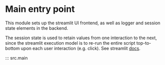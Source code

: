 # Main entry point 

This module sets up the streamlit UI frontend, 
as well as logger and session state elements in the backend.

The session state is used to retain values from one interaction to the next, since the streamlit execution model is to re-run the entire script top-to-bottom upon each user interaction (e.g. click). 
See streamlit [docs](https://docs.streamlit.io/develop/api-reference/caching-and-state/st.session_state).


::: src.main